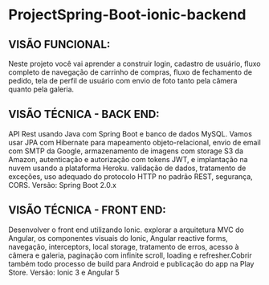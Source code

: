 # ProjectSpring-Boot-ionic-backend

<h2>VISÃO FUNCIONAL:</h2>
Neste projeto você vai aprender a construir login, cadastro de usuário, fluxo completo de navegação de carrinho de compras, fluxo de fechamento de pedido, tela de perfil de usuário com envio de foto tanto pela câmera quanto pela galeria.

<h2>VISÃO TÉCNICA - BACK END:</h2>
API Rest usando Java com Spring Boot e banco de dados MySQL. Vamos usar JPA com Hibernate para mapeamento objeto-relacional, envio de email com SMTP da Google, armazenamento de imagens com storage S3 da Amazon, autenticação e autorização com tokens JWT, e implantação na nuvem usando a plataforma Heroku. validação de dados, tratamento de exceções, uso adequado do protocolo HTTP no padrão REST, segurança, CORS.
Versão: Spring Boot 2.0.x

<h2>VISÃO TÉCNICA - FRONT END:</h2>
Desenvolver o front end utilizando Ionic. explorar a arquitetura MVC do Angular, os componentes visuais do Ionic, Angular reactive forms, navegação, interceptors, local storage, tratamento de erros, acesso à câmera e galeria, paginação com infinite scroll, loading e refresher.Cobrir também todo processo de build para Android e publicação do app na Play Store.
Versão: Ionic 3 e Angular 5
